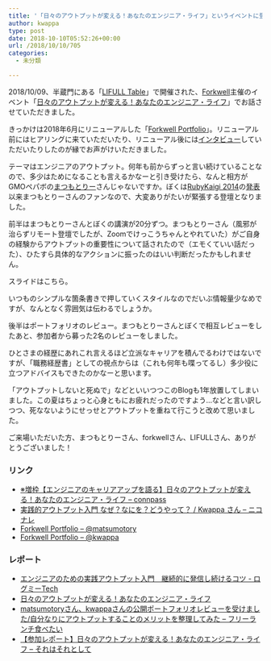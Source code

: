```yaml
---
title: '「日々のアウトプットが変える！あなたのエンジニア・ライフ」というイベントに登壇してきたよ #forkwell'
author: kwappa
type: post
date: 2018-10-10T05:52:26+00:00
url: /2018/10/10/705
categories:
  - 未分類

---
```

2018/10/09、半蔵門にある「<a href="http://table.lifull.com/" target="_blank">LIFULL Table</a>」で開催された、<a href="https://forkwell.com/" target="_blank">Forkwell</a>主催のイベント「<a href="https://forkwell.connpass.com/event/102045/" target="_blank">日々のアウトプットが変える！あなたのエンジニア・ライフ</a>」でお話させていただきました。

きっかけは2018年6月にリニューアルした「<a href="https://portfolio.forkwell.com/" target="_blank">Forkwell Portfolio</a>」。リニューアル前にはヒアリングに来ていただいたり、リニューアル後には<a href="https://pr.forkwell.com/articles/dwango-forkwell-portfolio-review/" target="_blank">インタビュー</a>していただいたりしたのが縁でお声がけいただきました。

テーマはエンジニアのアウトプット。何年も前からずっと言い続けていることなので、多少はためになることも言えるかなーと引き受けたら、なんと相方がGMOペパボの<a href="https://twitter.com/matsumotory" target="_blank">まつもとりー</a>さんじゃないですか。ぼくは<a href="http://rubykaigi.org/2014/" target="_blank">RubyKaigi 2014</a>の<a href="http://rubykaigi.org/2014/presentation/S-MATSUMOTORyosuke" target="_blank">発表</a>以来まつもとりーさんのファンなので、大変ありがたいが緊張する登壇となりました。

前半はまつもとりーさんとぼくの講演が20分ずつ。まつもとりーさん（風邪が治らずリモート登壇でしたが、Zoomでけっこうちゃんとやれていた）がご自身の経験からアウトプットの重要性について話されたので（エモくていい話だった）、ひたすら具体的なアクションに振ったのはいい判断だったかもしれません。

スライドはこちら。

<script async class="speakerdeck-embed" data-id="4f09d414af9a44a09f1338b4bad9e41d" data-ratio="1.77777777777778" src="//speakerdeck.com/assets/embed.js"></script>

<!--more-->

いつものシンプルな箇条書きで押していくスタイルなのでだいぶ情報量少なめですが、なんとなく雰囲気は伝わるでしょうか。

後半はポートフォリオのレビュー。まつもとりーさんとぼくで相互レビューをしたあと、参加者から募った2名のレビューをしました。

ひとさまの経歴にあれこれ言えるほど立派なキャリアを積んでるわけではないですが、「職務経歴書」としての視点からは（これも何年も喋ってるし）多少役に立つアドバイスもできたのかなーと思います。

「アウトプットしないと死ぬで」などといいつつこのBlogも1年放置してしまいました。この夏はちょっと心身ともにお疲れだったのですよう…などと言い訳しつつ、死なないようにせっせとアウトプットを重ねて行こうと改めて思いました。

ご来場いただいた方、まつもとりーさん、forkwellさん、LIFULLさん、ありがとうございました！

### リンク

  * <a href="https://forkwell.connpass.com/event/102045/" target="_blank">※増枠【エンジニアのキャリアアップを語る】日々のアウトプットが変える！あなたのエンジニア・ライフ &#8211; connpass</a>
  * <a href="https://niconare.nicovideo.jp/watch/kn3513" target="_blank">実践的アウトプット入門 なぜ？なにを？どうやって？ / Kwappa さん &#8211; ニコナレ</a>
  * <a href="https://portfolio.forkwell.com/@matsumotory" target="_blank">Forkwell Portfolio &#8211; @matsumotory</a>
  * <a href="https://portfolio.forkwell.com/@kwappa" target="_blank">Forkwell Portfolio &#8211; @kwappa</a>

### レポート
  * [エンジニアのための実践アウトプット入門　継続的に発信し続けるコツ - ログミーTech](https://logmi.jp/tech/articles/319030)
  * <a href="https://kamykn.github.io/post/%E6%97%A5%E3%80%85%E3%81%AE%E3%82%A2%E3%82%A6%E3%83%88%E3%83%97%E3%83%83%E3%83%88%E3%81%8C%E5%A4%89%E3%81%88%E3%82%8B%E3%81%82%E3%81%AA%E3%81%9F%E3%81%AE%E3%82%A8%E3%83%B3%E3%82%B8%E3%83%8B%E3%82%A2%E3%83%A9%E3%82%A4%E3%83%95/" target="_blank">日々のアウトプットが変える！あなたのエンジニア・ライフ</a>
  * <a href="https://blog.ikedaosushi.com/entry/2018/10/10/021937" target="_blank">matsumotoryさん、kwappaさんの公開ポートフォリオレビューを受けました/自分なりにアウトプットすることのメリットを整理してみた &#8211; フリーランチ食べたい</a>
  * <a href="https://sore8sore104te.com/2018/10/09/output-life/" target="_blank">【参加レポート】日々のアウトプットが変える！あなたのエンジニア・ライフ – それはそれとして</a>

